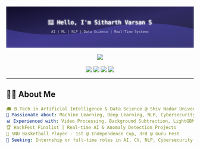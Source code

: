 <!-- Animated SVG Banner -->
<p align="center">
  <img src="https://raw.githubusercontent.com/sitharthvarsan/sitharthvarsan/main/sitharth-banner.svg" alt="Sitharth Varsan Banner" />
</p>

<!-- Profile Header -->
<p align="center">
  <img src="https://readme-typing-svg.herokuapp.com?font=Fira+Code&size=24&pause=1000&center=true&vCenter=true&width=435&lines=Hi+there!+I'm+Sitharth+Varsan+S;AI+%7C+ML+%7C+NLP+%7C+DL+Enthusiast;HackFest+Finalist+%7C+SNU+Athlete+%7C+Real-Time+AI+Builder" />
</p>

<p align="center">
  <a href="mailto:sitharthvarsan@gmail.com"><img src="https://img.shields.io/badge/Gmail-D14836?style=flat&logo=gmail&logoColor=white"/></a>
  <a href="https://linkedin.com/in/sitharth-varsan-s-934764354"><img src="https://img.shields.io/badge/LinkedIn-0A66C2?style=flat&logo=linkedin&logoColor=white"/></a>
  <a href="https://github.com/sitharthvarsan"><img src="https://img.shields.io/badge/GitHub-181717?style=flat&logo=github&logoColor=white"/></a>
  <a href="https://drive.google.com/file/d/163gGrnDMEau0NbE3iPGEz_i3_c-OVzlQ/view?usp=drive_link"><img src="https://img.shields.io/badge/Resume-008080?style=flat&logo=google-drive&logoColor=white"/></a>
</p>

---

## 🧑‍💼 About Me

```yaml
🎓 B.Tech in Artificial Intelligence & Data Science @ Shiv Nadar University, Chennai
🧠 Passionate about: Machine Learning, Deep Learning, NLP, Cybersecurity, Gen AI
📊 Experienced with: Video Processing, Background Subtraction, LightGBM, Gamma Correction
🏆 HackFest Finalist | Real-time AI & Anomaly Detection Projects
🏀 SNU Basketball Player - 1st @ Independence Cup, 3rd @ Guru Fest
💼 Seeking: Internship or full-time roles in AI, CV, NLP, Cybersecurity
